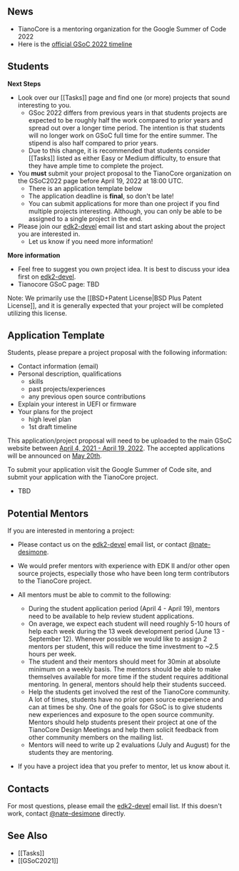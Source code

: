 ## News

- TianoCore is a mentoring organization for the Google Summer of Code 2022
- Here is the [official GSoC 2022 timeline](https://developers.google.com/open-source/gsoc/timeline)

## Students

**Next Steps**

- Look over our [[Tasks]] page and find one (or more) projects that sound interesting to you.
    - GSoc 2022 differs from previous years in that students projects are expected to be roughly half the work compared to prior years and spread out over a longer time period. The intention is that students will no longer work on GSoC full time for the entire summer. The stipend is also half compared to prior years.
    - Due to this change, it is recommended that students consider [[Tasks]] listed as either Easy or Medium difficulty, to ensure that they have ample time to complete the project.
- You **must** submit your project proposal to the TianoCore organization on the GSoC2022 page before April 19, 2022 at 18:00 UTC.
    - There is an application template below
    - The application deadline is **final**, so don't be late!
    - You can submit applications for more than one project if you find multiple projects interesting. Although, you can only be able to be assigned to a single project in the end.
- Please join our [edk2-devel](https://edk2.groups.io/g/devel) email list and start asking about the project you are interested in.
    - Let us know if you need more information!

**More information**

- Feel free to suggest you own project idea. It is best to discuss your idea first on [edk2-devel](https://edk2.groups.io/g/devel).
- Tianocore GSoC page: TBD

Note: We primarily use the [[BSD+Patent License|BSD Plus Patent License]], and it is generally expected
that your project will be completed utilizing this license.

## Application Template

Students, please prepare a project proposal with the following
information:

-   Contact information (email)
-   Personal description, qualifications
    -   skills
    -   past projects/experiences
    -   any previous open source contributions
-   Explain your interest in UEFI or firmware
-   Your plans for the project
    -   high level plan
    -   1st draft timeline

This application/project proposal will need to be uploaded to the main GSoC website between [April 4, 2021 - April 19, 2022](https://developers.google.com/open-source/gsoc/timeline). The accepted applications will be announced on [May 20th](https://developers.google.com/open-source/gsoc/timeline).

To submit your application visit the Google Summer of Code site, and submit your application with the TianoCore project.

- TBD

## Potential Mentors

If you are interested in mentoring a project:

- Please contact us on the [edk2-devel](https://edk2.groups.io/g/devel) email list, or contact [@nate-desimone](https://github.com/nate-desimone).
- We would prefer mentors with experience with EDK II and/or other open source projects, especially those who have been long term contributors to the TianoCore project.
- All mentors must be able to commit to the following:
    -   During the student application period (April 4 - April 19), mentors need to be available to help review student applications.
    -   On average, we expect each student will need roughly 5-10 hours of help each week during the 13 week development period (June 13 - September 12). Whenever possible we would like to assign 2 mentors per student, this will reduce the time investment to ~2.5 hours per week.
    -   The student and their mentors should meet for 30min at absolute minimum on a weekly basis. The mentors should be able to make themselves available for more time if the student requires additional mentoring. In general, mentors should help their students succeed.
    -   Help the students get involved the rest of the TianoCore community. A lot of times, students have no prior open source experience and can at times be shy. One of the goals for GSoC is to give students new experiences and exposure to the open source community. Mentors should help students present their project at one of the TianoCore Design Meetings and help them solicit feedback from other community members on the mailing list.
    -   Mentors will need to write up 2 evaluations (July and August) for the students they are mentoring.

- If you have a project idea that you prefer to mentor, let us know about it.

## Contacts
For most questions, please email the [edk2-devel](https://edk2.groups.io/g/devel) email list. If this doesn't work, contact [@nate-desimone](https://github.com/nate-desimone) directly.

## See Also
- [[Tasks]]
- [[GSoC2021]]